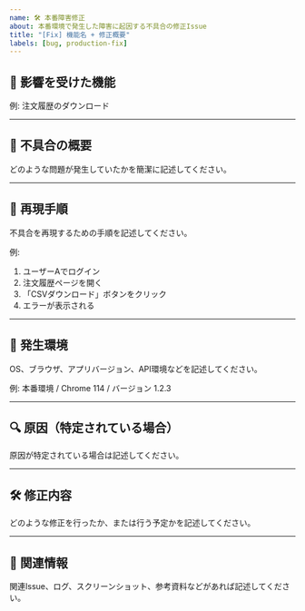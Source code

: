 ```yaml
---
name: 🛠️ 本番障害修正
about: 本番環境で発生した障害に起因する不具合の修正Issue
title: "[Fix] 機能名 + 修正概要"
labels: [bug, production-fix]
---
```


## 🧩 影響を受けた機能

例: 注文履歴のダウンロード

---

## 🐛 不具合の概要

どのような問題が発生していたかを簡潔に記述してください。

---

## 🔁 再現手順

不具合を再現するための手順を記述してください。

例:
1. ユーザーAでログイン  
2. 注文履歴ページを開く  
3. 「CSVダウンロード」ボタンをクリック  
4. エラーが表示される  

---

## 🧪 発生環境

OS、ブラウザ、アプリバージョン、API環境などを記述してください。

例: 本番環境 / Chrome 114 / バージョン 1.2.3

---

## 🔍 原因（特定されている場合）

原因が特定されている場合は記述してください。

---

## 🛠️ 修正内容

どのような修正を行ったか、または行う予定かを記述してください。

---

## 📎 関連情報

関連Issue、ログ、スクリーンショット、参考資料などがあれば記述してください。
